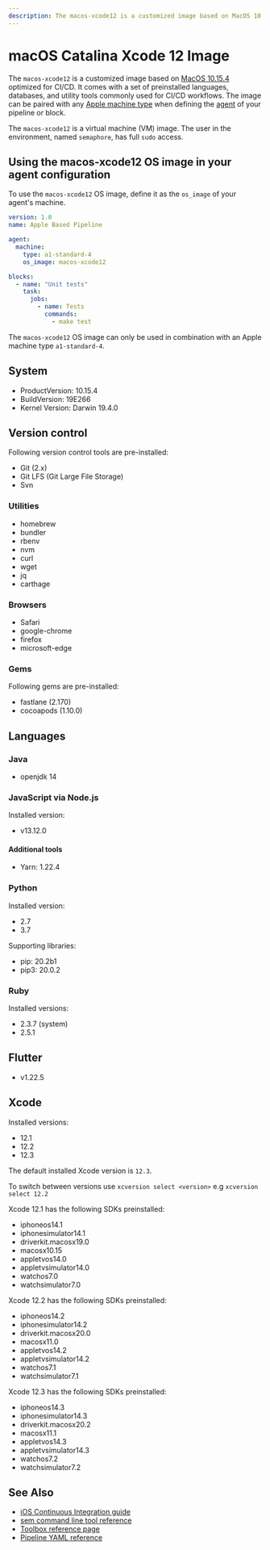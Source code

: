 ```yaml
---
description: The macos-xcode12 is a customized image based on MacOS 10.15.4 optimized for CI/CD. It is a virtual machine (VM) image and here is how to use it.
---
```


# macOS Catalina Xcode 12 Image

The `macos-xcode12` is a customized image based on [MacOS 10.15.4][catalina-release-notes]
optimized for CI/CD. It comes with a set of preinstalled languages, databases,
and utility tools commonly used for CI/CD workflows. The image can be paired
with any [Apple machine type][machine-types] when defining the [agent][agent]
of your pipeline or block.

The `macos-xcode12` is a virtual machine (VM) image. The user in the environment,
named `semaphore`, has full `sudo` access.

## Using the macos-xcode12 OS image in your agent configuration

To use the `macos-xcode12` OS image, define it as the `os_image` of your agent's
machine.

``` yaml
version: 1.0
name: Apple Based Pipeline

agent:
  machine:
    type: a1-standard-4
    os_image: macos-xcode12

blocks:
  - name: "Unit tests"
    task:
      jobs:
        - name: Tests
          commands:
            - make test
```

The `macos-xcode12` OS image can only be used in combination with an Apple
machine type `a1-standard-4`.

## System

- ProductVersion: 10.15.4
- BuildVersion: 19E266
- Kernel Version: Darwin 19.4.0

## Version control

Following version control tools are pre-installed:

- Git (2.x)
- Git LFS (Git Large File Storage)
- Svn

### Utilities

- homebrew
- bundler
- rbenv
- nvm
- curl
- wget
- jq
- carthage

### Browsers

- Safari
- google-chrome
- firefox
- microsoft-edge

### Gems

Following gems are pre-installed:

- fastlane (2.170)
- cocoapods (1.10.0)

## Languages

### Java

- openjdk 14

### JavaScript via Node.js

Installed version:

- v13.12.0

#### Additional tools

- Yarn: 1.22.4

### Python

Installed version:

- 2.7
- 3.7

Supporting libraries:

- pip: 20.2b1
- pip3: 20.0.2

### Ruby

Installed versions:

- 2.3.7 (system)
- 2.5.1

## Flutter

- v1.22.5

## Xcode

Installed versions:

- 12.1
- 12.2
- 12.3

The default installed Xcode version is `12.3`.

To switch between versions use `xcversion select <version>` e.g `xcversion select 12.2`


Xcode 12.1 has the following SDKs preinstalled:

- iphoneos14.1
- iphonesimulator14.1
- driverkit.macosx19.0
- macosx10.15
- appletvos14.0
- appletvsimulator14.0
- watchos7.0
- watchsimulator7.0

Xcode 12.2 has the following SDKs preinstalled:

- iphoneos14.2
- iphonesimulator14.2
- driverkit.macosx20.0
- macosx11.0
- appletvos14.2
- appletvsimulator14.2
- watchos7.1
- watchsimulator7.1

Xcode 12.3 has the following SDKs preinstalled:

- iphoneos14.3
- iphonesimulator14.3
- driverkit.macosx20.2
- macosx11.1
- appletvos14.3
- appletvsimulator14.3
- watchos7.2
- watchsimulator7.2

## See Also

- [iOS Continuous Integration guide][ios-guide]
- [sem command line tool reference](https://docs.semaphoreci.com/reference/sem-command-line-tool/)
- [Toolbox reference page](https://docs.semaphoreci.com/reference/toolbox-reference/)
- [Pipeline YAML reference](https://docs.semaphoreci.com/reference/pipeline-yaml-reference/)

[catalina-release-notes]: https://developer.apple.com/documentation/macos_release_notes/macos_catalina_10_15_4_release_notes
[machine-types]: https://docs.semaphoreci.com/ci-cd-environment/machine-types/
[beta-form]: https://semaphoreci.com/product/ios
[agent]: https://docs.semaphoreci.com/reference/pipeline-yaml-reference/#agent
[ios-guide]: https://docs.semaphoreci.com/examples/ios-continuous-integration-with-xcode/
